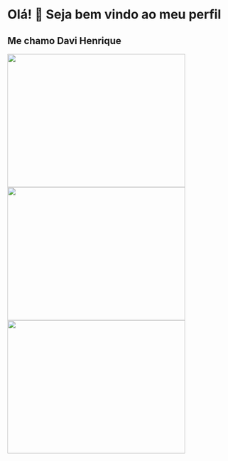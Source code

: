 # Olá! 👋 Seja bem vindo ao meu perfil
## Me chamo Davi Henrique
<img src="https://camo.githubusercontent.com/d5fcfbdc7eae02c8521e47e5b8cc9193298af906e720b1a52d2da947957b0bbd/68747470733a2f2f6769746875622d726561646d652d73746174732e76657263656c2e6170702f6170693f757365726e616d653d4461766964644465697679267468656d653d6d6f6e6f6b61692673686f775f69636f6e733d7472756526686964655f626f726465723d66616c736526636f756e745f707269766174653d74727565" width="400" height="300" />
<img src="https://camo.githubusercontent.com/48ee0422b422bab21af7fa0d4bac57717999e059a41563d49280587d69843cf4/68747470733a2f2f6769746875622d726561646d652d73747265616b2d73746174732e6865726f6b756170702e636f6d2f3f757365723d4461766964644465697679267468656d653d6d6f6e6f6b616926686964655f626f726465723d66616c7365" width="400" height="300" />
<img src="https://camo.githubusercontent.com/cca8195900b1e309abe9a934d64544618803fbaf44fcf7fba6e839011b68b168/68747470733a2f2f6769746875622d726561646d652d73746174732e76657263656c2e6170702f6170692f746f702d6c616e67732f3f757365726e616d653d4461766964644465697679267468656d653d6d6f6e6f6b61692673686f775f69636f6e733d7472756526686964655f626f726465723d66616c7365266c61796f75743d636f6d70616374" width="400" height="300" />
